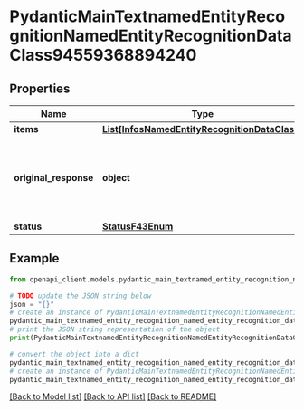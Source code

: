 # PydanticMainTextnamedEntityRecognitionNamedEntityRecognitionDataClass94559368894240


## Properties

Name | Type | Description | Notes
------------ | ------------- | ------------- | -------------
**items** | [**List[InfosNamedEntityRecognitionDataClass]**](InfosNamedEntityRecognitionDataClass.md) |  | [optional] 
**original_response** | **object** | original response sent by the provider, hidden by default, show it by passing the &#x60;show_original_response&#x60; field to &#x60;true&#x60; in your request | [optional] 
**status** | [**StatusF43Enum**](StatusF43Enum.md) |  | 

## Example

```python
from openapi_client.models.pydantic_main_textnamed_entity_recognition_named_entity_recognition_data_class94559368894240 import PydanticMainTextnamedEntityRecognitionNamedEntityRecognitionDataClass94559368894240

# TODO update the JSON string below
json = "{}"
# create an instance of PydanticMainTextnamedEntityRecognitionNamedEntityRecognitionDataClass94559368894240 from a JSON string
pydantic_main_textnamed_entity_recognition_named_entity_recognition_data_class94559368894240_instance = PydanticMainTextnamedEntityRecognitionNamedEntityRecognitionDataClass94559368894240.from_json(json)
# print the JSON string representation of the object
print(PydanticMainTextnamedEntityRecognitionNamedEntityRecognitionDataClass94559368894240.to_json())

# convert the object into a dict
pydantic_main_textnamed_entity_recognition_named_entity_recognition_data_class94559368894240_dict = pydantic_main_textnamed_entity_recognition_named_entity_recognition_data_class94559368894240_instance.to_dict()
# create an instance of PydanticMainTextnamedEntityRecognitionNamedEntityRecognitionDataClass94559368894240 from a dict
pydantic_main_textnamed_entity_recognition_named_entity_recognition_data_class94559368894240_form_dict = pydantic_main_textnamed_entity_recognition_named_entity_recognition_data_class94559368894240.from_dict(pydantic_main_textnamed_entity_recognition_named_entity_recognition_data_class94559368894240_dict)
```
[[Back to Model list]](../README.md#documentation-for-models) [[Back to API list]](../README.md#documentation-for-api-endpoints) [[Back to README]](../README.md)


